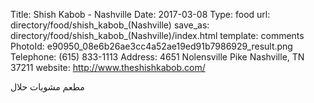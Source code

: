 Title:          Shish Kabob - Nashville
Date:           2017-03-08
Type:           food
url:            directory/food/shish_kabob_(Nashville)
save_as:        directory/food/shish_kabob_(Nashville)/index.html
template:       comments
PhotoId:        e90950_08e6b26ae3cc4a52ae19ed91b7986929_result.png
Telephone:      (615) 833-1113
Address:        4651 Nolensville Pike Nashville, TN 37211
website:        http://www.theshishkabob.com/

مطعم مشويات حلال

